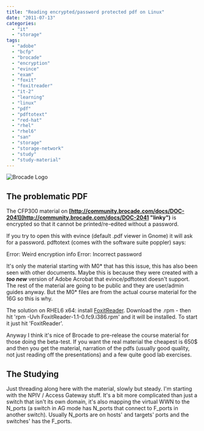 ```yaml
---
title: "Reading encrypted/password protected pdf on Linux"
date: "2011-07-13"
categories: 
  - "it"
  - "storage"
tags: 
  - "adobe"
  - "bcfp"
  - "brocade"
  - "encryption"
  - "evince"
  - "exam"
  - "foxit"
  - "foxitreader"
  - "it-2"
  - "learning"
  - "linux"
  - "pdf"
  - "pdftotext"
  - "red-hat"
  - "rhel"
  - "rhel6"
  - "san"
  - "storage"
  - "storage-network"
  - "study"
  - "study-material"
---
```


![Brocade Logo](images/logo-brocade.gif "Brocade Logo")

## The problematic PDF

The CFP300 material on **[http://community.brocade.com/docs/DOC-2041](http://community.brocade.com/docs/DOC-2041 "linky")** is encrypted so that it cannot be printed/re-edited without a password.

If you try to open this with evince (default .pdf viewer in Gnome) it will ask for a password. pdftotext (comes with the software suite poppler) says:

Error: Weird encryption info Error: Incorrect password

It's only the material starting with M0\* that has this issue, this has also been seen with other documents. Maybe this is because they were created with a _**too new**_ version of Adobe Acrobat that evince/pdftotext doesn't support. The rest of the material are going to be public and they are user/admin guides anyway. But the M0\* files are from the actual course material for the 16G so this is why.

The solution on RHEL6 x64: install [FoxitReader](http://www.foxitsoftware.com/pdf/desklinux/ ".com"). Download the .rpm - then hit 'rpm -Uvh FoxitReader-1.1-0.fc9.i386.rpm' and it will be installed. To start it just hit 'FoxitReader'.

Anyway I think it's nice of Brocade to pre-release the course material for those doing the beta-test. If you want the real material the cheapest is 650$ and then you get the material, narration of the pdfs (usually good quality, not just reading off the presentations) and a few quite good lab exercises.

## The Studying

Just threading along here with the material, slowly but steady. I'm starting with the NPIV / Access Gateway stuff. It's a bit more complicated than just a switch that isn't its own domain, it's also mapping the virtual WWN to the N\_ports (a switch in AG mode has N\_ports that connect to F\_ports in another switch). Usually N\_ports are on hosts' and targets' ports and the switches' has the F\_ports.
